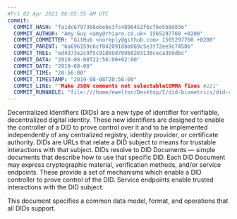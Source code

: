 ```yaml
---
#Fri 02 Apr 2021 06:05:55 AM UTC
commit:
  COMMIT_HASH: "fa1dc6797368ebe6e3fc4890452f6cf6e5b8d83e"
  COMMIT_AUTHOR: "Amy Guy <amy@rhiaro.co.uk> 1565297760 +0200"
  COMMIT_COMMITTER: "GitHub <noreply@github.com> 1565297760 +0200"
  COMMIT_PARENT: "6a696159c6cf8420918bb069c5e3f72ee9c7450b"
  COMMIT_TREE: "ed4373e2c9f5c91850d70950203138ceca3b9dbc"
  COMMIT_DATA: "2019-08-08T22:56:00+02:00"
  COMMIT_DATE: "2019-08-08"
  COMMIT_TIME: "20:56:00"
  COMMIT_TIMESTAMP: "2019-08-08T20:56:00"
  COMMIT_LINE: ""Make JSON comments not selectableCOMMA fixes #221"
  COMMIT_RUNNABLE: "file:///home/ewelton/Desktop/I/did-biometrics/did-core-dataset/analysis/gitinfo/fa1dc6797368ebe6e3fc4890452f6cf6e5b8d83e/snapshot/index.html"
---
```


<section id="abstract">
<p>
Decentralized Identifiers (DIDs) are a new type of identifier for
verifiable, decentralized digital identity. These new identifiers
are designed to enable the controller of a DID to prove control over
it and to be implemented independently of any centralized registry,
identity provider, or certificate authority. DIDs are URLs that relate
a DID subject to means for trustable interactions with that subject.
DIDs resolve to DID Documents — simple documents that describe how to
use that specific DID. Each DID Document may express cryptographic
material, verification methods, and/or service endpoints. These provide
a set of mechanisms which enable a DID controller to prove control of the
DID. Service endpoints enable trusted interactions with the DID subject.
    </p>
<p>
This document specifies a common data model, format, and operations that
all DIDs support.
    </p>
</section>
